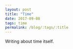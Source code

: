 ```yaml
---
layout: post
title: "Time"
date: 2017-09-08
tags: time
permalink: /blog/:tags/:title
---
```


Writing about time itself.
